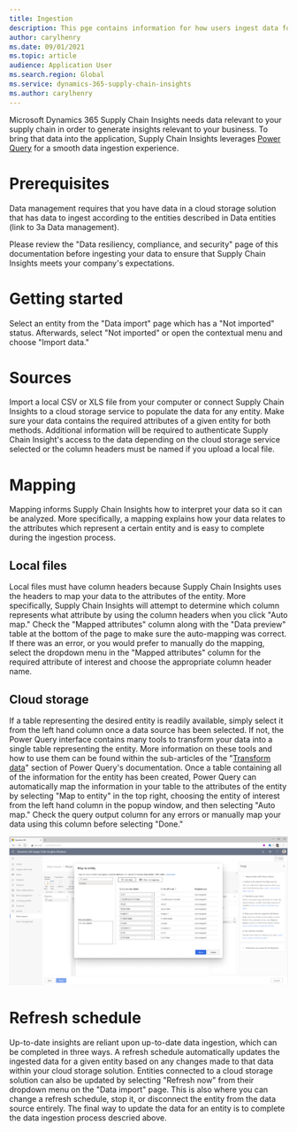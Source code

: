 ```yaml
---
title: Ingestion
description: This pge contains information for how users ingest data for Supply Chain Insights
author: carylhenry
ms.date: 09/01/2021
ms.topic: article
audience: Application User
ms.search.region: Global
ms.service: dynamics-365-supply-chain-insights
ms.author: carylhenry
---
```


Microsoft Dynamics 365 Supply Chain Insights needs data relevant to your supply chain in order to generate insights relevant to your business. 
To bring that data into the application, Supply Chain Insights leverages [Power Query](https://docs.microsoft.com/en-us/power-query/power-query-what-is-power-query) for a smooth data ingestion experience.

# Prerequisites
Data management requires that you have data in a cloud storage solution that has data to ingest according to the entities described in Data entities (link to 3a Data management).

Please review the "Data resiliency, compliance, and security" page of this documentation before ingesting your data to ensure that Supply Chain Insights meets your company's expectations.

# Getting started
Select an entity from the "Data import" page which has a "Not imported" status. Afterwards, select "Not imported" or open the contextual menu and choose "Import data."

# Sources

Import a local CSV or XLS file from your computer or connect Supply Chain Insights to a cloud storage service to populate the data for any entity. Make sure your data contains the required attributes of a given entity for both methods. Additional information will be required to authenticate Supply Chain Insight's access to the data depending on the cloud storage service selected or the column headers must be named if you upload a local file.

# Mapping
Mapping informs Supply Chain Insights how to interpret your data so it can be analyzed. More specifically, a mapping explains how your data relates to the attributes which represent a certain entity and is easy to complete during the ingestion process. 
## Local files
Local files must have column headers because Supply Chain Insights uses the headers to map your data to the attributes of the entity. More specifically, Supply Chain Insights will attempt to determine which column represents what attribute by using the column headers when you click "Auto map." Check the "Mapped attributes" column along with the "Data preview" table at the bottom of the page to make sure the auto-mapping was correct. If there was an error, or you would prefer to manually do the mapping, select the dropdown menu in the "Mapped attributes" column for the required attribute of interest and choose the appropriate column header name.

## Cloud storage
If a table representing the desired entity is readily available, simply select it from the left hand column once a data source has been selected. If not, the Power Query interface contains many tools to transform your data into a single table representing the entity. More information on these tools and how to use them can be found within the sub-articles of the "[Transform data](https://docs.microsoft.com/en-us/power-query/power-query-ui)" section of Power Query's documentation. Once a table containing all of the information for the entity has been created, Power Query can automatically map the information in your table to the attributes of the entity by selecting "Map to entity" in the top right, choosing the entity of interest from the left hand column in the popup window, and then selecting "Auto map." Check the query output column for any errors or manually map your data using this column before selecting "Done."

![mapping for importing data from a cloud storage solution](/articles/media/cloud-storage-ingestion.PNG)
# Refresh schedule
Up-to-date insights are reliant upon up-to-date data ingestion, which can be completed in three ways. A refresh schedule automatically updates the ingested data for a given entity based on any changes made to that data within your cloud storage solution. Entities connected to a cloud storage solution can also be updated by selecting "Refresh now" from their dropdown menu on the "Data import" page. This is also where you can change a refresh schedule, stop it, or disconnect the entity from the data source entirely. The final way to update the data for an entity is to complete the data ingestion process descried above. 
